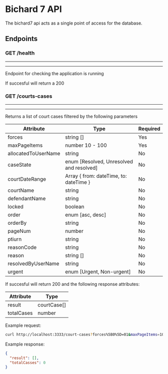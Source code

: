 # Bichard 7 API

The bichard7 api acts as a single point of access for the database.

## Endpoints

### GET /health

---

---

Endpoint for checking the application is running

If succesful will return a 200

### GET /courts-cases

---

---

Returns a list of court cases filtered by the following parameters

| Attribute           | Type                                     | Required |
| ------------------- | ---------------------------------------- | -------- |
| forces              | string []                                | Yes      |
| maxPageItems        | number 10 - 100                          | Yes      |
| allocatedToUserName | string                                   | No       |
| caseState           | enum [Resolved, Unresolved and resolved] | No       |
| courtDateRange      | Array { from: dateTime, to: dateTime }   | No       |
| courtName           | string                                   | No       |
| defendantName       | string                                   | No       |
| locked              | boolean                                  | No       |
| order               | enum [asc, desc]                         | No       |
| orderBy             | string                                   | No       |
| pageNum             | number                                   | No       |
| ptiurn              | string                                   | No       |
| reasonCode          | string                                   | No       |
| reason              | string []                                | No       |
| resolvedByUserName  | string                                   | No       |
| urgent              | enum [Urgent, Non-urgent]                | No       |

If succesful will return 200 and the following response attributes:

| Attribute  | Type        |
| ---------- | ----------- |
| result     | courtCase[] |
| totalCases | number      |

Example request:

```bash
curl http://localhost:3333/court-cases?forces%5B0%5D=01&maxPageItems=10&allocatedToUserName=username&caseState=Resolved&courtDateRange%5B0%5D%5Bfrom%5D=2023-05-02T15%3A06%3A58.412Z&courtDateRange%5B0%5D%5Bto%5D=2023-05-02T15%3A06%3A58.412Z&courtName=courtName&defendantName=defendantName&locked=false&order=asc&orderBy=defendantName&pageNum=1&ptiurn=ptirun&reasonCode=reason&reasons%5B0%5D=Bails&resolvedByUsername=username&urgent=Urgent
```

Example response:

```json
{
  "result": [],
  "totalCasses": 0
}
```
